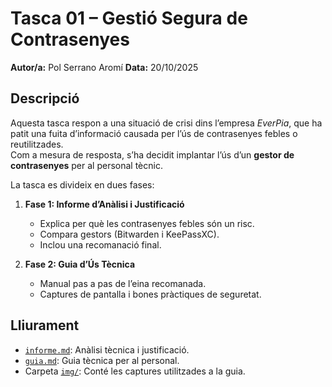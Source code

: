 # Tasca 01 – Gestió Segura de Contrasenyes

**Autor/a:** Pol Serrano Aromí
**Data:** 20/10/2025

## Descripció
Aquesta tasca respon a una situació de crisi dins l’empresa *EverPia*, que ha patit una fuita d’informació causada per l’ús de contrasenyes febles o reutilitzades.  
Com a mesura de resposta, s’ha decidit implantar l’ús d’un **gestor de contrasenyes** per al personal tècnic.

La tasca es divideix en dues fases:

1. **Fase 1: Informe d’Anàlisi i Justificació**  
   - Explica per què les contrasenyes febles són un risc.  
   - Compara gestors (Bitwarden i KeePassXC).  
   - Inclou una recomanació final.

2. **Fase 2: Guia d’Ús Tècnica**  
   - Manual pas a pas de l’eina recomanada.  
   - Captures de pantalla i bones pràctiques de seguretat.

## Lliurament
- [`informe.md`](./informe.md): Anàlisi tècnica i justificació.  
- [`guia.md`](./guia.md): Guia tècnica per al personal.  
- Carpeta [`img/`](./img/): Conté les captures utilitzades a la guia.
